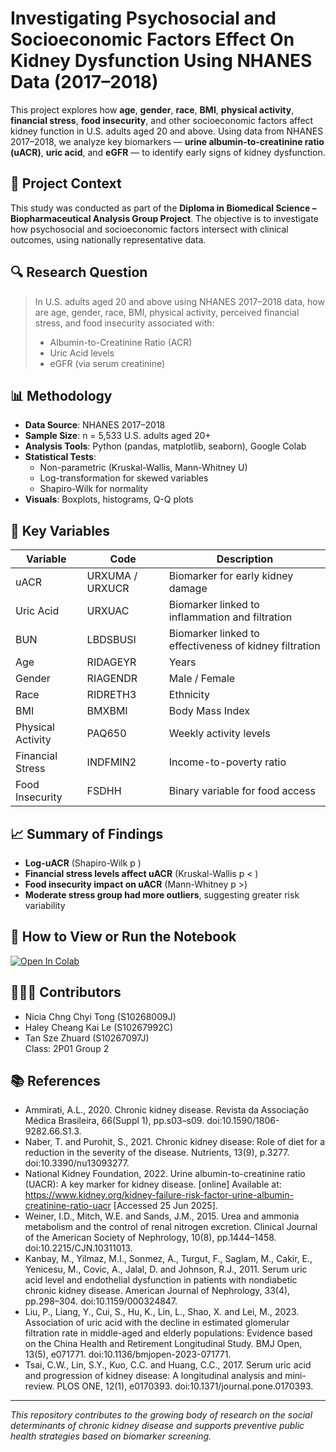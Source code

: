 # Investigating Psychosocial and Socioeconomic Factors Effect On Kidney Dysfunction Using NHANES Data (2017–2018)

This project explores how **age**, **gender**, **race**, **BMI**, **physical activity**, **financial stress**, **food insecurity**, and other socioeconomic factors affect kidney function in U.S. adults aged 20 and above. Using data from NHANES 2017–2018, we analyze key biomarkers — **urine albumin-to-creatinine ratio (uACR)**, **uric acid**, and **eGFR** — to identify early signs of kidney dysfunction.

## 📁 Project Context
This study was conducted as part of the **Diploma in Biomedical Science – Biopharmaceutical Analysis Group Project**. The objective is to investigate how psychosocial and socioeconomic factors intersect with clinical outcomes, using nationally representative data.

## 🔍 Research Question

> In U.S. adults aged 20 and above using NHANES 2017–2018 data, how are age, gender, race, BMI, physical activity, perceived financial stress, and food insecurity associated with:
> - Albumin-to-Creatinine Ratio (ACR)
> - Uric Acid levels
> - eGFR (via serum creatinine)

## 📊 Methodology

- **Data Source**: NHANES 2017–2018  
- **Sample Size**: n = 5,533 U.S. adults aged 20+  
- **Analysis Tools**: Python (pandas, matplotlib, seaborn), Google Colab  
- **Statistical Tests**:  
  - Non-parametric (Kruskal-Wallis, Mann-Whitney U)  
  - Log-transformation for skewed variables  
  - Shapiro-Wilk for normality  
- **Visuals**: Boxplots, histograms, Q-Q plots

## 🔬 Key Variables

| Variable | Code | Description |
|----------|------|-------------|
| uACR | URXUMA / URXUCR | Biomarker for early kidney damage |
| Uric Acid | URXUAC | Biomarker linked to inflammation and filtration |
| BUN | LBDSBUSI | Biomarker linked to effectiveness of kidney filtration |
| Age | RIDAGEYR | Years |
| Gender | RIAGENDR | Male / Female |
| Race | RIDRETH3 | Ethnicity |
| BMI | BMXBMI | Body Mass Index |
| Physical Activity | PAQ650 | Weekly activity levels |
| Financial Stress | INDFMIN2 | Income-to-poverty ratio |
| Food Insecurity | FSDHH | Binary variable for food access |

## 📈 Summary of Findings

- **Log-uACR** (Shapiro-Wilk p )
- **Financial stress levels affect uACR** (Kruskal-Wallis p < )
- **Food insecurity impact on uACR** (Mann-Whitney p >)
- **Moderate stress group had more outliers**, suggesting greater risk variability

## 📌 How to View or Run the Notebook

[![Open In Colab](https://colab.research.google.com/assets/colab-badge.svg)](https://colab.research.google.com/github/Nicia2812/BIOPAL-Report-1/blob/main/REPORT_1_BIOPAL.ipynb)

## 🧑‍🤝‍🧑 Contributors

- Nicia Chng Chyi Tong (S10268009J)  
- Haley Cheang Kai Le (S10267992C)  
- Tan Sze Zhuard (S10267097J)  
Class: 2P01 Group 2

## 📚 References
- Ammirati, A.L., 2020. Chronic kidney disease. Revista da Associação Médica Brasileira, 66(Suppl 1), pp.s03–s09. doi:10.1590/1806-9282.66.S1.3.
- Naber, T. and Purohit, S., 2021. Chronic kidney disease: Role of diet for a reduction in the severity of the disease. Nutrients, 13(9), p.3277. doi:10.3390/nu13093277.
- National Kidney Foundation, 2022. Urine albumin-to-creatinine ratio (UACR): A key marker for kidney disease. [online] Available at: https://www.kidney.org/kidney-failure-risk-factor-urine-albumin-creatinine-ratio-uacr [Accessed 25 Jun 2025].
- Weiner, I.D., Mitch, W.E. and Sands, J.M., 2015. Urea and ammonia metabolism and the control of renal nitrogen excretion. Clinical Journal of the American Society of Nephrology, 10(8), pp.1444–1458. doi:10.2215/CJN.10311013.
- Kanbay, M., Yilmaz, M.I., Sonmez, A., Turgut, F., Saglam, M., Cakir, E., Yenicesu, M., Covic, A., Jalal, D. and Johnson, R.J., 2011. Serum uric acid level and endothelial dysfunction in patients with nondiabetic chronic kidney disease. American Journal of Nephrology, 33(4), pp.298–304. doi:10.1159/000324847.
- Liu, P., Liang, Y., Cui, S., Hu, K., Lin, L., Shao, X. and Lei, M., 2023. Association of uric acid with the decline in estimated glomerular filtration rate in middle-aged and elderly populations: Evidence based on the China Health and Retirement Longitudinal Study. BMJ Open, 13(5), e071771. doi:10.1136/bmjopen-2023-071771.
- Tsai, C.W., Lin, S.Y., Kuo, C.C. and Huang, C.C., 2017. Serum uric acid and progression of kidney disease: A longitudinal analysis and mini-review. PLOS ONE, 12(1), e0170393. doi:10.1371/journal.pone.0170393.

---

*This repository contributes to the growing body of research on the social determinants of chronic kidney disease and supports preventive public health strategies based on biomarker screening.*
